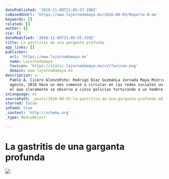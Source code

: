```yaml
---
datePublished: '2016-11-09T21:05:57.100Z'
isBasedOnUrl: 'https://www.lajornadamaya.mx/2016-08-03/Reporte-8-am'
keywords: []
related: []
author: []
via: {}
dateModified: '2016-11-09T21:05:55.339Z'
title: La gastritis de una garganta profunda
app_links: []
publisher:
  url: 'https://www.lajornadamaya.mx'
  name: Lajornadamaya
  favicon: 'https://static.lajornadamaya.mx/v2/favicon.png'
  domain: www.lajornadamaya.mx
description: >-
  Pablo A. Cicero AlonzoFoto: Rodrigo Díaz GuzmánLa Jornada Maya Miércoles 3 de
  agosto, 2016 Hace un mes comenzó a circular en las redes sociales un video en
  el que claramente se observa a cinco policías torturando a un hombre.
inLanguage: es
sourcePath: _posts/2016-08-03-la-gastritis-de-una-garganta-profunda.md
starred: false
inFeed: true
_context: 'http://schema.org'
_type: MediaObject

---
```

# La gastritis de una garganta profunda
![](https://the-grid-user-content.s3-us-west-2.amazonaws.com/00b87c07-7982-4c1e-9469-75dad0e660c1.gif)